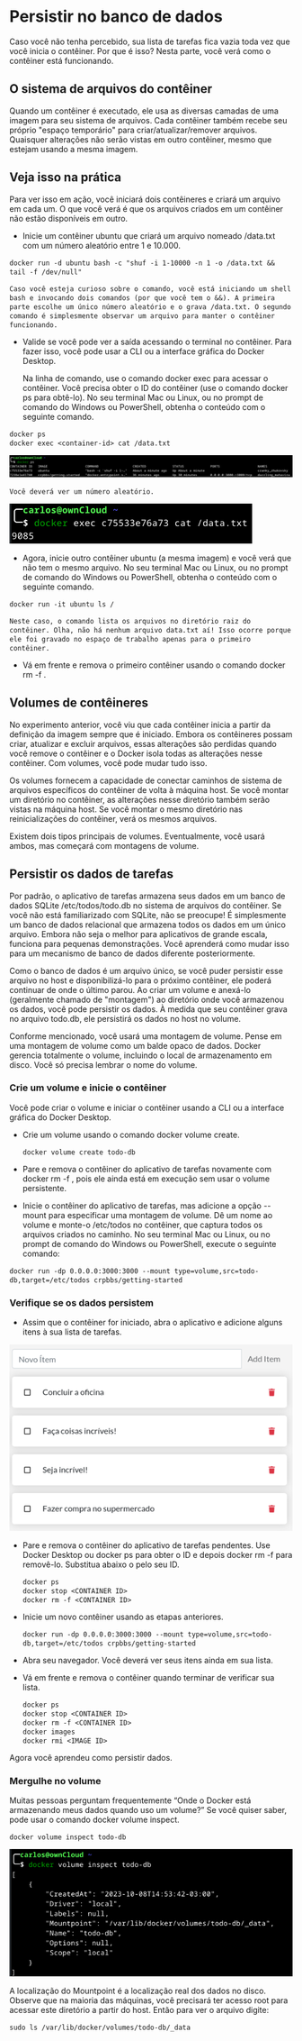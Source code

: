 # Persistir no banco de dados

Caso você não tenha percebido, sua lista de tarefas fica vazia toda vez que você inicia o contêiner. Por que é isso? Nesta parte, você verá como o contêiner está funcionando.

## O sistema de arquivos do contêiner

Quando um contêiner é executado, ele usa as diversas camadas de uma imagem para seu sistema de arquivos. Cada contêiner também recebe seu próprio "espaço temporário" para criar/atualizar/remover arquivos. Quaisquer alterações não serão vistas em outro contêiner, mesmo que estejam usando a mesma imagem.

## Veja isso na prática

Para ver isso em ação, você iniciará dois contêineres e criará um arquivo em cada um. O que você verá é que os arquivos criados em um contêiner não estão disponíveis em outro.

* Inicie um contêiner ubuntu que criará um arquivo nomeado /data.txt com um número aleatório entre 1 e 10.000.

```console
docker run -d ubuntu bash -c "shuf -i 1-10000 -n 1 -o /data.txt && tail -f /dev/null"
```

    Caso você esteja curioso sobre o comando, você está iniciando um shell bash e invocando dois comandos (por que você tem o &&). A primeira parte escolhe um único número aleatório e o grava /data.txt. O segundo comando é simplesmente observar um arquivo para manter o contêiner funcionando.

* Valide se você pode ver a saída acessando o terminal no contêiner. Para fazer isso, você pode usar a CLI ou a interface gráfica do Docker Desktop.

    Na linha de comando, use o comando docker exec para acessar o contêiner. Você precisa obter o ID do contêiner (use o comando docker ps para obtê-lo). No seu terminal Mac ou Linux, ou no prompt de comando do Windows ou PowerShell, obtenha o conteúdo com o seguinte comando.

```console
docker ps
docker exec <container-id> cat /data.txt
```

![Aula5-3-Docker-19.png](imagens/Aula5-3-Docker-19.png)

    Você deverá ver um número aleatório.

![Aula5-3-Docker-20.png](imagens/Aula5-3-Docker-20.png)

* Agora, inicie outro contêiner ubuntu (a mesma imagem) e você verá que não tem o mesmo arquivo. No seu terminal Mac ou Linux, ou no prompt de comando do Windows ou PowerShell, obtenha o conteúdo com o seguinte comando.

```console
docker run -it ubuntu ls /
```

    Neste caso, o comando lista os arquivos no diretório raiz do contêiner. Olha, não há nenhum arquivo data.txt aí! Isso ocorre porque ele foi gravado no espaço de trabalho apenas para o primeiro contêiner.

* Vá em frente e remova o primeiro contêiner usando o comando docker rm -f <container-id>.

## Volumes de contêineres

No experimento anterior, você viu que cada contêiner inicia a partir da definição da imagem sempre que é iniciado. Embora os contêineres possam criar, atualizar e excluir arquivos, essas alterações são perdidas quando você remove o contêiner e o Docker isola todas as alterações nesse contêiner. Com volumes, você pode mudar tudo isso.

Os volumes fornecem a capacidade de conectar caminhos de sistema de arquivos específicos do contêiner de volta à máquina host. Se você montar um diretório no contêiner, as alterações nesse diretório também serão vistas na máquina host. Se você montar o mesmo diretório nas reinicializações do contêiner, verá os mesmos arquivos.

Existem dois tipos principais de volumes. Eventualmente, você usará ambos, mas começará com montagens de volume.

## Persistir os dados de tarefas

Por padrão, o aplicativo de tarefas armazena seus dados em um banco de dados SQLite /etc/todos/todo.db no sistema de arquivos do contêiner. Se você não está familiarizado com SQLite, não se preocupe! É simplesmente um banco de dados relacional que armazena todos os dados em um único arquivo. Embora não seja o melhor para aplicativos de grande escala, funciona para pequenas demonstrações. Você aprenderá como mudar isso para um mecanismo de banco de dados diferente posteriormente.

Como o banco de dados é um arquivo único, se você puder persistir esse arquivo no host e disponibilizá-lo para o próximo contêiner, ele poderá continuar de onde o último parou. Ao criar um volume e anexá-lo (geralmente chamado de "montagem") ao diretório onde você armazenou os dados, você pode persistir os dados. À medida que seu contêiner grava no arquivo todo.db, ele persistirá os dados no host no volume.

Conforme mencionado, você usará uma montagem de volume. Pense em uma montagem de volume como um balde opaco de dados. Docker gerencia totalmente o volume, incluindo o local de armazenamento em disco. Você só precisa lembrar o nome do volume.

### Crie um volume e inicie o contêiner

Você pode criar o volume e iniciar o contêiner usando a CLI ou a interface gráfica do Docker Desktop.

* Crie um volume usando o comando docker volume create.

    ```console
    docker volume create todo-db
    ```

* Pare e remova o contêiner do aplicativo de tarefas novamente com docker rm -f <id>, pois ele ainda está em execução sem usar o volume persistente.

* Inicie o contêiner do aplicativo de tarefas, mas adicione a opção --mount para especificar uma montagem de volume. Dê um nome ao volume e monte-o /etc/todos no contêiner, que captura todos os arquivos criados no caminho. No seu terminal Mac ou Linux, ou no prompt de comando do Windows ou PowerShell, execute o seguinte comando:

```console
docker run -dp 0.0.0.0:3000:3000 --mount type=volume,src=todo-db,target=/etc/todos crpbbs/getting-started
```

### Verifique se os dados persistem

* Assim que o contêiner for iniciado, abra o aplicativo e adicione alguns itens à sua lista de tarefas.

![Aula5-3-Docker-21.png](imagens/Aula5-3-Docker-21.png)

* Pare e remova o contêiner do aplicativo de tarefas pendentes. Use Docker Desktop ou docker ps para obter o ID e depois docker rm -f <id> para removê-lo. Substitua abaixo o <CONTAINER ID> pelo seu ID.

    ```console
    docker ps
    docker stop <CONTAINER ID>
    docker rm -f <CONTAINER ID>
    ```

* Inicie um novo contêiner usando as etapas anteriores.

    ```console
    docker run -dp 0.0.0.0:3000:3000 --mount type=volume,src=todo-db,target=/etc/todos crpbbs/getting-started
    ```

* Abra seu navegador. Você deverá ver seus itens ainda em sua lista.

* Vá em frente e remova o contêiner quando terminar de verificar sua lista.

    ```console
    docker ps
    docker stop <CONTAINER ID>
    docker rm -f <CONTAINER ID>
    docker images
    docker rmi <IMAGE ID>
    ```

Agora você aprendeu como persistir dados.

### Mergulhe no volume

Muitas pessoas perguntam frequentemente “Onde o Docker está armazenando meus dados quando uso um volume?” Se você quiser saber, pode usar o comando docker volume inspect.

```console
docker volume inspect todo-db
```

![Aula5-3-Docker-22.png](imagens/Aula5-3-Docker-22.png)

A localização do Mountpoint é a localização real dos dados no disco. Observe que na maioria das máquinas, você precisará ter acesso root para acessar este diretório a partir do host. Então para ver o arquivo digite:

```console
sudo ls /var/lib/docker/volumes/todo-db/_data
```